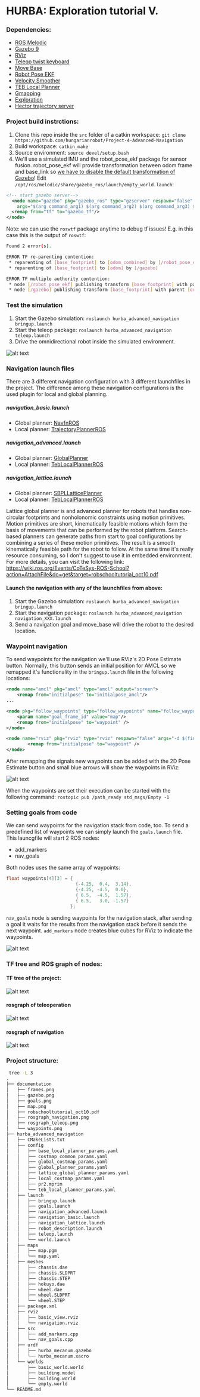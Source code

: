 # HURBA: Exploration tutorial V.

[//]: # (Image References)

[image1]: ./documentation/gazebo.png "Gazebo"
[image2]: ./documentation/map.png "Map"
[image3]: ./documentation/frames.png "Frames"
[image4]: ./documentation/goals.png "Goals"
[image5]: ./documentation/waypoints.png "Waypoints"
[image6]: ./documentation/rosgraph_teleop.png "Teleop"
[image7]: ./documentation/rosgraph_navigation.png "Navigation"

### Dependencies:
- [ROS Melodic](http://wiki.ros.org/melodic "ROS Melodic")
- [Gazebo 9](http://wiki.ros.org/gazebo_ros_pkgs "Gazebo ROS package")
- [RViz](http://wiki.ros.org/rviz "RViz")
- [Teleop twist keyboard](http://wiki.ros.org/teleop_twist_keyboard "Teleop twist keyboard")
- [Move Base](http://wiki.ros.org/move_base "move_base")
- [Robot Pose EKF](http://wiki.ros.org/robot_pose_ekf "robot_pose_ekf")
- [Velocity Smoother](http://wiki.ros.org/cob_base_velocity_smoother "cob_base_velocity_smoother")
- [TEB Local Planner](http://wiki.ros.org/teb_local_planner "teb_local_planner")
- [Gmapping](http://wiki.ros.org/gmapping "gmapping")
- [Exploration](http://wiki.ros.org/explore_lite "explore_lite")
- [Hector trajectory server](https://wiki.ros.org/hector_trajectory_server "hector_trajectory_server")

### Project build instrctions:
1. Clone this repo inside the `src` folder of a catkin workspace:
`git clone https://github.com/hungarianrobot/Project-4-Advanced-Navigation`
2. Build workspace: `catkin_make`
3. Source environment: `source devel/setup.bash`
4. We'll use a simulated IMU and the robot_pose_ekf package for sensor fusion. robot_pose_ekf will provide transformation between odom frame and base_link so
[we have to disable the default transformation of Gazebo](https://answers.ros.org/question/229722/how-to-stop-gazebo-publishing-tf/ "disable tfs")!
Edit `/opt/ros/melodic/share/gazebo_ros/launch/empty_world.launch`:
```xml
<!-- start gazebo server-->
  <node name="gazebo" pkg="gazebo_ros" type="gzserver" respawn="false" output="screen" 
    args="$(arg command_arg1) $(arg command_arg2) $(arg command_arg3) $(arg world_name)">    
  <remap from="tf" to="gazebo_tf"/> 
</node>
```

Note: we can use the `roswtf` package anytime to debug tf issues! E.g. in this case this is the output of `roswtf`:

```bash
Found 2 error(s).

ERROR TF re-parenting contention:
 * reparenting of [base_footprint] to [odom_combined] by [/robot_pose_ekf]
 * reparenting of [base_footprint] to [odom] by [/gazebo]

ERROR TF multiple authority contention:
 * node [/robot_pose_ekf] publishing transform [base_footprint] with parent [odom_combined] already published by node [/gazebo]
 * node [/gazebo] publishing transform [base_footprint] with parent [odom] already published by node [/robot_pose_ekf]
```

### Test the simulation
1. Start the Gazebo simulation: `roslaunch hurba_advanced_navigation bringup.launch`
2. Start the teleop package: `roslaunch hurba_advanced_navigation teleop.launch`
3. Drive the omnidirectional robot inside the simulated environment.

![alt text][image1]

### Navigation launch files
There are 3 different navigation configuration with 3 different launchfiles in the project.
The difference among these navigation configurations is the used plugin for local and global planning.

##### navigation_basic.launch
- Global planner: [NavfnROS](http://wiki.ros.org/navfn "NavfnROS") 
- Local planner: [TrajectoryPlannerROS](http://wiki.ros.org/base_local_planner "TrajectoryPlannerROS")

##### navigation_advanced.launch
- Global planner: [GlobalPlanner](http://wiki.ros.org/global_planner "global_planner")
- Local planner: [TebLocalPlannerROS](http://wiki.ros.org/teb_local_planner "teb_local_planner")

##### navigation_lattice.launch
- Global planner: [SBPLLatticePlanner](http://wiki.ros.org/sbpl_lattice_planner "sbpl_lattice_planner")
- Local planner: [TebLocalPlannerROS](http://wiki.ros.org/teb_local_planner "teb_local_planner")

Lattice global planner is and advanced planner for robots that handles non-circular footprints and nonholonomic constraints using motion primitives. Motion primitives are short, kinematically feasible motions which form the basis of movements that can be performed by the robot platform. Search-based planners can generate paths from start to goal configurations by combining a series of these motion primitives. The result is a smooth kinematically feasible path for the robot to follow. At the same time it's really resource consuming, so I don't suggest to use it in embedded environment. For more details, you can visit the following link:
https://wiki.ros.org/Events/CoTeSys-ROS-School?action=AttachFile&do=get&target=robschooltutorial_oct10.pdf

#### Launch the navigation with any of the launchfiles from above:

1. Start the Gazebo simulation: `roslaunch hurba_advanced_navigation bringup.launch`
2. Start the navigation package: `roslaunch hurba_advanced_navigation navigation_XXX.launch`
3. Send a navigation goal and move_base will drive the robot to the desired location.

### Waypoint navigation

To send waypoints for the navigation we'll use RViz's 2D Pose Estimate button. Normally, this button sends an initial position for AMCL so we remapped it's functionality in the `bringup.launch` file in the following locations:

```xml
<node name="amcl" pkg="amcl" type="amcl" output="screen">
    <remap from="initialpose" to="initialpose_amcl"/>
...
```

```xml
<node pkg="follow_waypoints" type="follow_waypoints" name="follow_waypoints" output="screen">
    <param name="goal_frame_id" value="map"/>
    <remap from="initialpose" to="waypoint" />
</node>
```

```xml
<node name="rviz" pkg="rviz" type="rviz" respawn="false" args="-d $(find hurba_advanced_navigation)/rviz/navigation.rviz">
        <remap from="initialpose" to="waypoint" />
</node>
```

After remapping the signals new waypoints can be added with the 2D Pose Estimate button and small blue arrows will show the waypoints in RViz:

![alt text][image5]

When the waypoints are set their execution can be started with the following command:
`rostopic pub /path_ready std_msgs/Empty -1`


### Setting goals from code
We can send waypoints for the navigation stack from code, too. To send a predefined list of waypoints we can simply launch the `goals.launch` file. This launcgfile will start 2 ROS nodes:
- add_markers
- nav_goals

Both nodes uses the same array of waypoints:
```cpp
float waypoints[4][3] = { 
                          {-4.25,  0.4,  3.14}, 
                          {-4.25, -4.5,  0.0},
                          { 6.5,  -4.5,  1.57},
                          { 6.5,   3.0, -1.57}  
                        };
```
`nav_goals` node is sending waypoints for the navigation stack, after sending a goal it waits for the results from the navigation stack before it sends the next waypoint.
`add_markers` node creates blue cubes for RViz to indicate the waypoints.

![alt text][image4]


### TF tree and ROS graph of nodes:

#### TF tree of the project:
![alt text][image3]

#### rosgraph of teleoperation
![alt text][image6]

#### rosgraph of navigation
![alt text][image7]

### Project structure:
```bash
 tree -L 3
.
├── documentation
│   ├── frames.png
│   ├── gazebo.png
│   ├── goals.png
│   ├── map.png
│   ├── robschooltutorial_oct10.pdf
│   ├── rosgraph_navigation.png
│   ├── rosgraph_teleop.png
│   └── waypoints.png
├── hurba_advanced_navigation
│   ├── CMakeLists.txt
│   ├── config
│   │   ├── base_local_planner_params.yaml
│   │   ├── costmap_common_params.yaml
│   │   ├── global_costmap_params.yaml
│   │   ├── global_planner_params.yaml
│   │   ├── lattice_global_planner_params.yaml
│   │   ├── local_costmap_params.yaml
│   │   ├── pr2.mprim
│   │   └── teb_local_planner_params.yaml
│   ├── launch
│   │   ├── bringup.launch
│   │   ├── goals.launch
│   │   ├── navigation_advanced.launch
│   │   ├── navigation_basic.launch
│   │   ├── navigation_lattice.launch
│   │   ├── robot_description.launch
│   │   ├── teleop.launch
│   │   └── world.launch
│   ├── maps
│   │   ├── map.pgm
│   │   └── map.yaml
│   ├── meshes
│   │   ├── chassis.dae
│   │   ├── chassis.SLDPRT
│   │   ├── chassis.STEP
│   │   ├── hokuyo.dae
│   │   ├── wheel.dae
│   │   ├── wheel.SLDPRT
│   │   └── wheel.STEP
│   ├── package.xml
│   ├── rviz
│   │   ├── basic_view.rviz
│   │   └── navigation.rviz
│   ├── src
│   │   ├── add_markers.cpp
│   │   └── nav_goals.cpp
│   ├── urdf
│   │   ├── hurba_mecanum.gazebo
│   │   └── hurba_mecanum.xacro
│   └── worlds
│       ├── basic_world.world
│       ├── building.model
│       ├── building.world
│       └── empty.world
└── README.md
```

